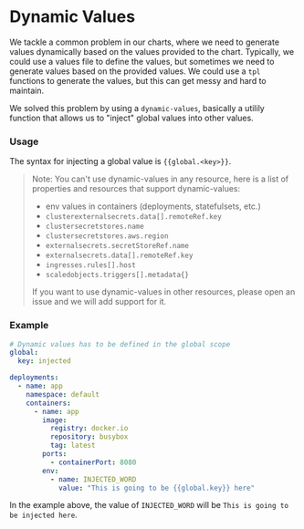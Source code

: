 # Dynamic Values

We tackle a common problem in our charts, where we need to generate values dynamically based on the values provided to the chart.
Typically, we could use a values file to define the values, but sometimes we need to generate values based on the provided values.
We could use a `tpl` functions to generate the values, but this can get messy and hard to maintain.

We solved this problem by using a `dynamic-values`, basically a utilily function that allows us to "inject" global values into other values.

### Usage

The syntax for injecting a global value is `{{global.<key>}}`.

> Note: You can't use dynamic-values in any resource, here is a list of properties and resources that support dynamic-values:
>
> - env values in containers (deployments, statefulsets, etc.)
> - `clusterexternalsecrets.data[].remoteRef.key`
> - `clustersecretstores.name`
> - `clustersecretstores.aws.region`
> - `externalsecrets.secretStoreRef.name`
> - `externalsecrets.data[].remoteRef.key`
> - `ingresses.rules[].host`
> - `scaledobjects.triggers[].metadata{}`
>
> If you want to use dynamic-values in other resources, please open an issue and we will add support for it.

### Example

```yaml
# Dynamic values has to be defined in the global scope
global:
  key: injected

deployments:
  - name: app
    namespace: default
    containers:
      - name: app
        image:
          registry: docker.io
          repository: busybox
          tag: latest
        ports:
          - containerPort: 8080
        env:
          - name: INJECTED_WORD
            value: "This is going to be {{global.key}} here"
```

In the example above, the value of `INJECTED_WORD` will be `This is going to be injected here`.
